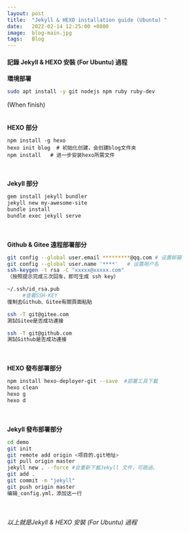 ```yaml
---
layout: post
title:  "Jekyll & HEXO installation guide (Ubuntu) "
date:   2022-02-14 12:25:00 +0800
image:  blog-main.jpg
tags:   Blog
---
```


#### 記錄 Jekyll & HEXO 安裝 (For Ubuntu) 過程  

<strong>環境部署</strong>  

```bash
sudo apt install -y git nodejs npm ruby ruby-dev  
```

(When finish)  
<br>
<br>
<strong>HEXO 部分</strong>  

```bsh
npm install -g hexo  
hexo init blog  # 初始化创建，会创建blog文件夹  
npm install   # 进一步安装hexo所需文件
```
<br>
<br>
<strong>Jekyll 部分</strong>  

```bash
gem install jekyll bundler  
jekyll new my-awesome-site  
bundle install  
bundle exec jekyll serve  
```
<br>
<br>
<strong>Github & Gitee 遠程部署部分</strong>  

```bash
git config --global user.email *********@qq.com # 设置邮箱  
git config --global user.name '****'   # 设置用户名  
ssh-keygen -t rsa -C "xxxxx@xxxxx.com"  
（按照提示完成三次回车，即可生成 ssh key）  

~/.ssh/id_rsa.pub  
     #查看SSH-KEY  
復制去Github、Gitee有關頁面粘貼  

ssh -T git@gitee.com  
測試Gitee是否成功連接  

ssh -T git@github.com  
測試Github是否成功連接  
```
<br><br>
<strong>HEXO 發布部署部分</strong>  

```bash
npm install hexo-deployer-git --save  #部署工具下載  
hexo clean  
hexo g  
hexo d  
```
<br><br>
<strong>Jekyll 發布部署部分</strong>  
```zsh
cd demo  
git init   
git remote add origin <项目的.git地址>  
git pull origin master  
jekyll new . --force #会重新下載Jekyll 文件，可跳過。  
git add .  
git commit -m "jekyll"  
git push origin master  
编辑_config.yml，添加这一行  
```
<br><br>
*以上就是Jekyll & HEXO 安裝 (For Ubuntu) 過程*  
